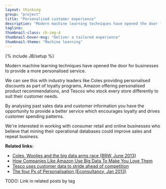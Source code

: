 ```yaml
---
layout: thinking
group: "project"
title: "Personalised customer experience"
description: "Modern machine learning techniques have opened the door for businesses to provide a more personalised service"
tagline:
thumbnail-class: ch-img-4
thumbnail-hover-msg: "Deliver a tailored experience"
thumbnail-theme: "Machine learning"
---
```

{% include JB/setup %}

Modern machine learning techniques have opened the door for businesses to provide a more personalised service.

We can see this with industry leaders like Coles providing personalised discounts as part of loyalty programs, Amazon offering personalised product recommendations, and Tescos who stock every store differently to suit their customer needs.

By analysing past sales data and customer information you have the opportunity to provide a better service which encourages loyalty and drives customer spending patterns.

We're interested in working with consumer retail and online businesses who believe that mining their operational databases could improve sales and repeat business.

**Related links:**

* [Coles, Woolies and the big data arms race (BRW, June 2013)](http://www.brw.com.au/p/tech-gadgets/coles_woolies_and_the_big_data_arms_4I2P2oieDKZGdev5aY778H)
* [How Companies Like Amazon Use Big Data To Make You Love Them](http://www.fastcodesign.com/1669551/how-companies-like-amazon-use-big-data-to-make-you-love-them)
* [Tesco uses customer data to stride ahead of competition ](http://www.computerweekly.com/news/1280095684/Tesco-uses-customer-data-to-stride-ahead-of-competition)
* [The four Ps of Personalisation (Econsultancy, Jan 2013)](http://econsultancy.com/blog/11328-the-four-ps-of-personalisation)

TODO: Link in related posts by tag
